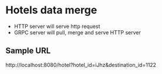 # Hotels data merge

* HTTP server will serve http request
* GRPC server will pull, merge and serve HTTP server

## Sample URL
http://localhost:8080/hotel?hotel_id=iJhz&destination_id=1122